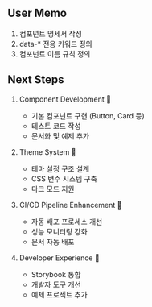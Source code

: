 ## User Memo
1. 컴포넌트 명세서 작성
2. data-* 전용 키워드 정의
3. 컴포넌트 이름 규칙 정의

## Next Steps
1. Component Development 🔄
   - 기본 컴포넌트 구현 (Button, Card 등)
   - 테스트 코드 작성
   - 문서화 및 예제 추가

2. Theme System 🔄
   - 테마 설정 구조 설계
   - CSS 변수 시스템 구축
   - 다크 모드 지원

3. CI/CD Pipeline Enhancement 🔄
   - 자동 배포 프로세스 개선
   - 성능 모니터링 강화
   - 문서 자동 배포

4. Developer Experience 🔄
   - Storybook 통합
   - 개발자 도구 개선
   - 예제 프로젝트 추가